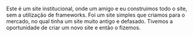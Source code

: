 Este é um site institucional, onde um amigo e eu construimos todo o site, sem a utilização de frameworks.
Foi um site simples que criamos para o mercado, no qual tinha um site muito antigo e defasado. Tivemos a oportunidade de criar um novo site e então o fizemos.
